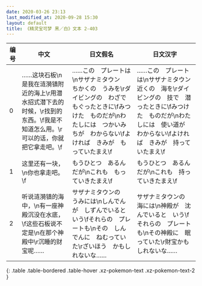```yaml
---
date: 2020-03-26 23:13
last_modified_at: 2020-09-28 15:30
layout: default
title: 《精灵宝可梦 黑／白》文本 2-403
---
```

| 编号 | 中文 | 日文假名 | 日文汉字 |
| ---- | ---- | ---- | --- |
| 0 | ……这块石板\n是我在涟漪镇附近的海上\r用潜水招式潜下去的时候，\r找到的东西。\f我是不知道怎么用。\r可以的话，你就把它拿走吧。\f | ……この　プレートは\nサザナミタウン　ちかくの　うみを\rダイビングの　わざで　もぐったときに\fみつけた　ものだが\nわたしには　つかいみちが　わからない\fよければ　きみが　もっていたまえ\f | ……この　プレートは\nサザナミタウン　近くの　海を\rダイビングの　技で　潜ったときに\fみつけた　ものだが\nわたしには　使い道が　わからない\fよければ　きみが　持っていたまえ\f |
| 1 | 这里还有一块，\n你也拿走吧。\f | もうひとつ　あるんだが\nこれも　もっていきたまえ\f | もうひとつ　あるんだが\nこれも　持っていきたまえ\f |
| 2 | 听说涟漪镇的海中，\n有一座神殿沉没在水底，\f这些石板说不定是\n在那个神殿中\r沉睡的财宝呢…… | サザナミタウンの　うみには\nしんでんが　しずんでいると　いう\fそれらの　プレートも\nその　しんでんに　ねむっていた\rざいほう　かもしれないな…… | サザナミタウンの　海には\n神殿が　沈んでいると　いう\fそれらの　プレートも\nその神殿に　眠っていた\r財宝かも　しれないな…… |
{: .table .table-bordered .table-hover .xz-pokemon-text .xz-pokemon-text-2 }